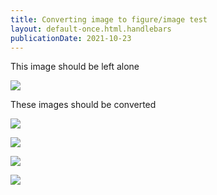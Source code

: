 ```yaml
---
title: Converting image to figure/image test
layout: default-once.html.handlebars
publicationDate: 2021-10-23
---
```


This image should be left alone

<img id="no-change" src="img/Human-Skeleton.jpg">

These images should be converted

<img id="change1" figure src="img/Human-Skeleton.jpg">

<img id="change-class"
    class="some-class"
    figure
    src="img/Human-Skeleton.jpg">

<img id="change-caption" 
    figure
    src="img/Human-Skeleton.jpg"
    caption="This is a caption">

<img id="change-dest"
    figure
    src="img/Human-Skeleton.jpg"
    dest="https://somewhere.else">
